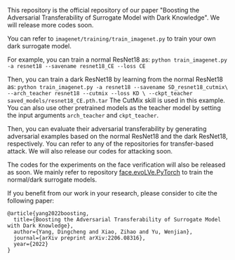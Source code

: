 This repository is the official repository of our paper "Boosting the Adversarial Transferability of Surrogate Model with Dark Knowledge". We will release more codes soon.

You can refer to `imagenet/training/train_imagenet.py` to train your own dark surrogate model.

For example, you can train a normal ResNet18 as:
``
python train_imagenet.py -a resnet18 --savename resnet18_CE --loss CE
``

Then, you can train a dark ResNet18 by learning from the normal ResNet18 as:
``
python train_imagenet.py -a resnet18 --savename SD_resnet18_cutmix\
    --arch_teacher resnet18 --cutmix --loss KD \
    --ckpt_teacher saved_models/resnet18_CE.pth.tar
``
The CutMix skill is used in this example. You can also use other pretrained models as the teacher model by setting the input arguments ``arch_teacher`` and ``ckpt_teacher``.

Then, you can evaluate their adversarial transferability by generating adversarial examples based on the normal ResNet18 and the dark ResNet18, respectively. You can refer to any of the repositories for transfer-based attack. We will also release our codes for attacking soon.

The codes for the experiments on the face verification will also be released as soon. We mainly refer to repository [face.evoLVe.PyTorch](https://github.com/ZhaoJ9014/face.evoLVe.PyTorch) to train the normal/dark surrogate models.

If you benefit from our work in your research, please consider to cite the following paper:
```
@article{yang2022boosting,
  title={Boosting the Adversarial Transferability of Surrogate Model with Dark Knowledge},
  author={Yang, Dingcheng and Xiao, Zihao and Yu, Wenjian},
  journal={arXiv preprint arXiv:2206.08316},
  year={2022}
}
```
